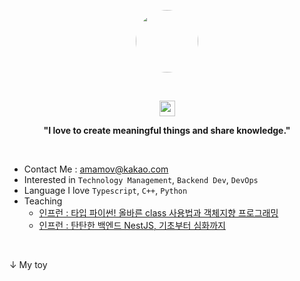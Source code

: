<!-- ## Yoon - Sang Seok (amamov)

<br /> -->

<p align="center"><kbd><img src="https://img1.daumcdn.net/thumb/R1280x0/?scode=mtistory2&fname=https%3A%2F%2Fblog.kakaocdn.net%2Fdn%2FCoRwx%2Fbtq8RTT0dV4%2Fl8ShVrjKSDSaGGGrhNkudK%2Fimg.jpg" width="100px" height="auto" style="border-radius: 50%" /></kbd></center></p>

<br />

<p align="center">
<img src="https://media.giphy.com/media/hvRJCLFzcasrR4ia7z/giphy.gif" width="25px"> 
</p>

<p align="center">
<b> "I love to create meaningful things and share knowledge."</b> 
</p>

<br />

<!-- - 📝 My Resume : [Link]() -->
- Contact Me : amamov@kakao.com
- Interested in `Technology Management`, `Backend Dev`, `DevOps`
- Language I love `Typescript`, `C++`, `Python`
- Teaching
   - [인프런 : 타입 파이썬! 올바른 class 사용법과 객체지향 프로그래밍](https://www.inflearn.com/course/%ED%83%80%EC%9E%85-%ED%8C%8C%EC%9D%B4%EC%8D%AC)
   - [인프런 : 탄탄한 백엔드 NestJS, 기초부터 심화까지](https://www.inflearn.com/course/탄탄한-백엔드-네스트?inst=798f440e)
<!--    - [인프런 : 파이썬 동시성 프로그래밍으로 데이터 수집부터 웹 개발까지 : FastAPI, MongoDB, Coroutine]() -->
<!-- - Book
   - 파이썬 동시성 프로그래밍으로 데이터 수집부터 웹 개발까지  -->
<br>



↓ My toy

